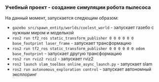 ### Учебный проект - создание симуляции робота пылесоса

На данный момент, запускается следющим образом:

 - `gazebo src/spawn_entity/worlds/coolest_world` - запускает газебо с нужным миром и моделькой
 - `ros2 run tf2_ros static_transform_publisher 0 0 0 0 0 0 base_footprint laser_frame` - запускает трансформацию 
 - `ros2 run tf2_ros static_transform_publisher 0 0 0 0 0 0 odom base_footprint` - запускает другую трансформацию
 - `ros2 run rviz2 rviz2` - запускает rviz2
 - `ros2 launch slam_toolbox online_async_launch.py` - запускает slam 
 - `ros2 run autonomous_exploration control` - запускает автономный эксплоринг
